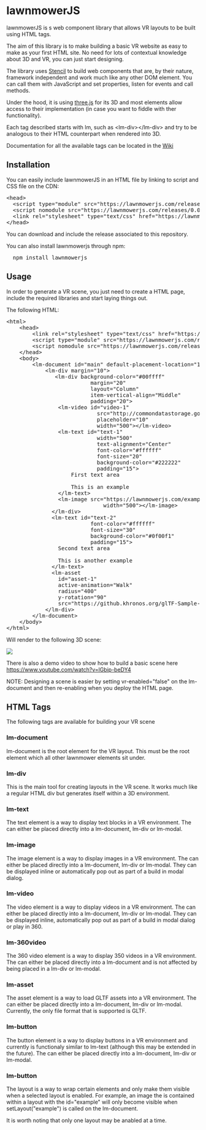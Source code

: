 # lawnmowerJS
lawnmowerJS is s web component library that allows VR layouts to be built using HTML tags.

The aim of this library is to make building a basic VR website as easy to make as your first HTML site. No need for lots of contextual knowledge about 3D and VR, you can just start designing.

The library uses <a href="https://stenciljs.com">Stencil</a> to build web components that are, by their nature, framework independent and work much like any other DOM element. You can call them with JavaScript and set properties, listen for events and call methods.

Under the hood, it is using <a href="https://threejs.org">three.js</a> for its 3D and most elements allow access to their implementation (in case you want to fiddle with ther functionality).

Each tag described starts with lm, such as &lt;lm-div&gt;&lt;/lm-div&gt; and try to be analogous to their HTML counterpart when rendered into 3D.

Documentation for all the available tags can be located in the <a href="https://github.com/gmarland/lawnmower/wiki" target="_blank">Wiki</a>

## Installation

You can easily include lawnmowerJS in an HTML file by linking to script and CSS file on the CDN:

<pre>
&lt;head&gt;
  &lt;script type="module" src="https://lawnmowerjs.com/releases/0.0.1/lawnmower.esm.js"&gt;&lt;/script&gt;
  &lt;script nomodule src="https://lawnmowerjs.com/releases/0.0.1/lawnmower.js"&gt;&lt;/script&gt;
  &lt;link rel="stylesheet" type="text/css" href="https://lawnmowerjs.com/releases/0.0.1/lawnmower.css"&gt;&lt;/link&gt;
&lt;/head&gt;
</pre>

You can download and include the release associated to this repository.

You can also install lawnmowerjs through npm:

<pre>
  npm install lawnmowerjs
</pre>


## Usage

In order to generate a VR scene, you just need to create a HTML page, include the required libraries and start laying things out.

The following HTML:

<pre>&lt;html&gt;
    &lt;head&gt;
        &lt;link rel="stylesheet" type="text/css" href="https://lawnmowerjs.com/releases/0.0.1/lawnmower.css"&gt;&lt;/link&gt;
        &lt;script type="module" src="https://lawnmowerjs.com/releases/0.0.1/lawnmower.esm.js"&gt;&lt;/script&gt;
        &lt;script nomodule src="https://lawnmowerjs.com/releases/0.0.1/lawnmower.js"&gt;&lt;/script&gt;
    &lt;/head&gt;
    &lt;body&gt;
        &lt;lm-document id="main" default-placement-location="1000"&gt;
            &lt;lm-div margin="10"&gt;
               &lt;lm-div background-color="#00ffff" 
                          margin="20" 
                          layout="Column" 
                          item-vertical-align="Middle" 
                          padding="20"&gt;
                &lt;lm-video id="video-1"
                            src="http://commondatastorage.googleapis.com/gtv-videos-bucket/sample/BigBuckBunny.mp4" 
                            placeholder="10"
                            width="500"&gt;&lt;/lm-video&gt;
                &lt;lm-text id="text-1" 
                            width="500" 
                            text-alignment="Center" 
                            font-color="#ffffff" 
                            font-size="20" 
                            background-color="#222222" 
                            padding="15"&gt;
                    First text area
      
                    This is an example
                &lt;/lm-text&gt;  
                &lt;lm-image src="https://lawnmowerjs.com/examples/gwenny.jpg" 
                              width="500"&gt;&lt;/lm-image&gt;
              &lt;/lm-div&gt;
              &lt;lm-text id="text-2" 
                          font-color="#ffffff" 
                          font-size="30" 
                          background-color="#0f00f1" 
                          padding="15"&gt;
                Second text area
      
                This is another example
              &lt;/lm-text&gt;  
              &lt;lm-asset 
                id="asset-1"
                active-animation="Walk"
                radius="400" 
                y-rotation="90"
                src="https://github.khronos.org/glTF-Sample-Viewer-Release/assets/models/2.0/Fox/glTF/Fox.gltf"&gt;&lt;/lm-asset&gt;
            &lt;/lm-div&gt;
        &lt;/lm-document&gt;
    &lt;/body&gt;
&lt;/html&gt;
</pre>

Will render to the following 3D scene:

<img src="https://lawnmowerjs.com/examples/ExampleSS.png" />

There is also a demo video to show how to build a basic scene here https://www.youtube.com/watch?v=lGbip-beDY4

NOTE: Designing a scene is easier by setting vr-enabled="false" on the lm-document and then re-enabling when you deploy the HTML page.


## HTML Tags

The following tags are available for building your VR scene

### lm-document
lm-document is the root element for the VR layout. This must be the root element which all other lawnmower elements sit under.

### lm-div
This is the main tool for creating layouts in the VR scene. It works much like a regular HTML div but generates itself within a 3D environment.

### lm-text
The text element is a way to display text blocks in a VR environment. The can either be placed directly into a lm-document, lm-div or lm-modal.

### lm-image
The image element is a way to display images in a VR environment. The can either be placed directly into a lm-document, lm-div or lm-modal. They can be displayed inline or automatically pop out as part of a build in modal dialog.

### lm-video
The video element is a way to display videos in a VR environment. The can either be placed directly into a lm-document, lm-div or lm-modal. They can be displayed inline, automatically pop out as part of a build in modal dialog or play in 360.

### lm-360video
The 360 video element is a way to display 350 videos in a VR environment. The can either be placed directly into a lm-document and is not affected by being placed in a lm-div or lm-modal.

### lm-asset
The asset element is a way to load GLTF assets into a VR environment. The can either be placed directly into a lm-document, lm-div or lm-modal. Currently, the only file format that is supported is GLTF.

### lm-button
The button element is a way to display buttons in a VR environment and currently is functionaly similar to lm-text (although this may be extended in the future). The can either be placed directly into a lm-document, lm-div or lm-modal.

### lm-button
The layout is a way to wrap certain elements and only make them visible when a selected layout is enabled. For example, an image the is contained within a layout with the id="example" will only become visible when setLayout("example") is called on the lm-document.

It is worth noting that only one layout may be anabled at a time.

